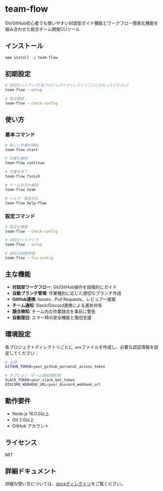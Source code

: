 # team-flow

Git/GitHub初心者でも使いやすい対話型ガイド機能とワークフロー簡素化機能を組み合わせた統合チーム開発CLIツール

## インストール

```bash
npm install -g team-flow
```

## 初期設定

```bash
# 初回セットアップ(各プロジェクトディレクトリごとに行なってください)
team-flow --setup

# 設定確認
team-flow --check-config
```

## 使い方

### 基本コマンド

```bash
# 新しい作業を開始
team-flow start

# 作業を継続
team-flow continue

# 作業を完了
team-flow finish

# チーム状況を確認
team-flow team

# ヘルプ・緊急対応
team-flow help-flow
```

### 設定コマンド

```bash
# 設定を確認
team-flow --check-config

# 初回セットアップ
team-flow --setup

# 設定の自動修復
team-flow --fix-config
```

## 主な機能

- **対話型ワークフロー**: Git/GitHub操作を段階的にガイド
- **自動ブランチ管理**: 作業種別に応じた適切なブランチ作成
- **GitHub連携**: Issues、Pull Requests、レビュアー提案
- **チーム通知**: Slack/Discord連携による進捗共有
- **競合検知**: チーム内の作業競合を事前に警告
- **自動復旧**: エラー時の安全機能と復旧支援

## 環境設定

各プロジェクトディレクトリごとに`.env`ファイルを作成し、必要な認証情報を設定してください：

```bash
# 必須
GITHUB_TOKEN=your_github_personal_access_token

# オプション（チーム通知機能用）
SLACK_TOKEN=your_slack_bot_token
DISCORD_WEBHOOK_URL=your_discord_webhook_url
```

## 動作要件

- Node.js 16.0.0以上
- Git 2.0以上
- GitHub アカウント

## ライセンス

MIT

## 詳細ドキュメント

詳細な使い方については、[docsディレクトリ](./docs/)をご覧ください。
